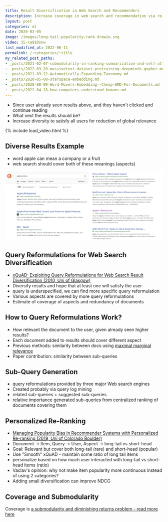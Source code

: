 ```yaml
---
title: Result Diversification in Web Search and Recommenders
description: Increase coverage in web search and recommendation via re-ranking diversification factor
layout: post
categories: ml
date: 2020-03-05
image: /images/long-tail-popularity-rank.drawio.svg
video: 35-xa9IOsnw
last_modified_at: 2022-06-11
permalink: /:categories/:title
my_related_post_paths:
- _posts/2021-02-07-submodularity-in-ranking-summarization-and-self-attention.md
- _posts/2022-03-20-massivetext-dataset-pretraining-deepminds-gopher.md
- _posts/2021-03-22-Automatically-Expanding-Taxonomy.md
- _posts/2020-05-08-starspace-embedding.md
- _posts/2020-08-09-Word-Movers-Embedding--Cheap-WMD-For-Documents.md
- _posts/2022-04-18-how-computers-understood-humans.md
---
```




- Since user already seen results above, and they haven't clicked and continue reading
- What next the results should be?
- Increase diversity to satisfy all users for reduction of global relevance

{% include load_video.html %}


## Diverse Results Example
- word apple can mean a company or a fruit
- web search should cover both of these meanings (aspects)

![diverse web results for word apple - a company and a fruit](/images/diverse-web-search-results-apple.png)


## Query Reformulations for Web Search Diversification
- [xQuAD: Exploiting Query Reformulations for Web Search Result Diversification (2010, Uni of Glasgow)](https://www.ra.ethz.ch/cdstore/www2010/www/p881.pdf)
- Diversify results and hope that at least one will satisfy the user
- query is underspecified, we can find more specific query reformulation
- Various aspects are covered by more query reformulations
- Estimate of coverage of aspects and redundancy of documents


## How to Query Reformulations Work?
- How relevant the document to the user, given already seen higher results?
- Each document added to results should cover different aspect
- Previous methods: similarity between docs using [maximal marginal relevance](/ml/submodularity-in-ranking-summarization-and-self-attention)
- Paper contribution: similarity between sub-queries


## Sub-Query Generation
- query reformulations provided by three major Web search engines
- Created probably via query log mining 
- related sub-queries + suggested sub-queries
- relative importance generated sub-queries from centralized ranking of documents covering them


## Personalized Re-Ranking
- [Managing Popularity Bias in Recommender Systems with Personalized Re-ranking (2019, Uni of Colorado Boulder)](https://arxiv.org/pdf/1901.07555.pdf)
- Document → Item, Query → User, Aspect → long-tail vs short-head
- Goal: Relevant but cover both long-tail (rare) and short-head (popular)
- Use "Smooth" xQuAD - maintain some ratio of long tail items
- personalize based on how much user interacted with long-tail vs short-head items (ratio)
- Vaclav's opinion: why not make item popularity more continuous instead of using 2 categories?
- Adding small diversification can improve NDCG


## Coverage and Submodularity
Coverage is [a submodularity and diminishing returns problem - read more here](/ml/submodularity-in-ranking-summarization-and-self-attention)
